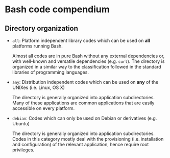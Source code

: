 Bash code compendium
====================

Directory organization
----------------------

- `all`: Platform independent library codes which can be used on **all** platforms running Bash.

  Almost all codes are in pure Bash without any external dependencies or, with well-known and versatile dependencies
  (e.g. `curl`).  The directory is organized in a similar way to the classification followed in the standard libraries
  of programming languages.

- `any`: Distribution independent codes which can be used on **any** of the UNIXes (i.e. Linux, OS X)

  The directory is generally organized into application subdirectories.  Many of these applications are common
  applications that are easily accessible on every platform.

- `debian`: Codes which can only be used on Debian or derivatives (e.g. Ubuntu)

  The directory is generally organized into application subdirectories.  Codes in this category mostly deal with the
  provisioning (i.e. installation and configuration) of the relevant application, hence require root privileges.
